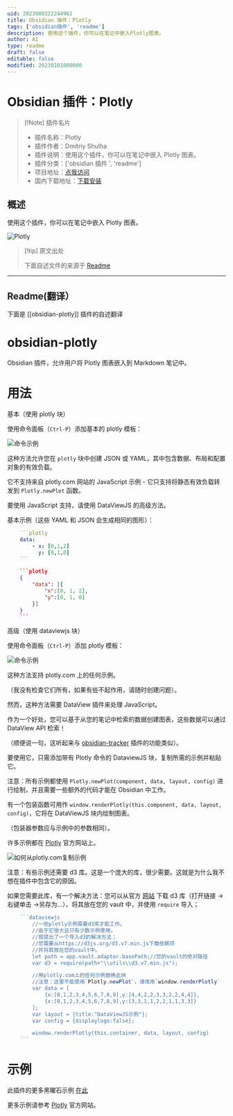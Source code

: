 ```yaml
---
uid: 2023080322244962
title: Obsidian 插件：Plotly
tags: ['obsidian插件', 'readme']
description: 使用这个插件，你可以在笔记中嵌入Plotly图表。
author: AI
type: readme
draft: false
editable: false
modified: 20230101000000
---
```


# Obsidian 插件：Plotly

> [!Note] 插件名片
> - 插件名称：Plotly
> - 插件作者：Dmitriy Shulha
> - 插件说明：使用这个插件，你可以在笔记中嵌入 Plotly 图表。
> - 插件分类：['obsidian 插件 ', 'readme']
> - 项目地址：[点我访问](https://github.com/Dmitriy-Shulha/obsidian-plotly)
> - 国内下载地址：[下载安装](https://pkmer.cn/products/plugin/pluginMarket/?obsidian-plotly)

## 概述

使用这个插件，你可以在笔记中嵌入 Plotly 图表。

![Plotly](https://cdn.pkmer.cn/covers/obsidian-plotly.gif!pkmer)

> [!tip] 原文出处
>
>下面自述文件的来源于 [Readme](https://ghproxy.net/https://raw.githubusercontent.com/Dmytro-Shulha/obsidian-plotly/master/README.md)

---

## Readme(翻译）

下面是 [[obsidian-plotly]] 插件的自述翻译

# obsidian-plotly

Obsidian 插件，允许用户将 Plotly 图表嵌入到 Markdown 笔记中。

# 用法

基本（使用 plotly 块）

使用命令面板（`Ctrl-P`）添加基本的 plotly 模板：

![命令示例](./media/plotly-command-demo.gif)

这种方法允许您在 `plotly` 块中创建 JSON 或 YAML，其中包含数据、布局和配置对象的有效负载。

它不支持来自 plotly.com 网站的 JavaScript 示例 - 它只支持将静态有效负载转发到 `Plotly.newPlot` 函数。

要使用 JavaScript 支持，请使用 DataViewJS 的高级方法。

基本示例（这些 YAML 和 JSON 会生成相同的图形）：

```yaml
    ```plotly
    data:
    	- x: [0,1,2]
    	  y: [0,1,0]
    ```
```

```json
    ```plotly
    {
        "data": [{
            "x":[0, 1, 2],
            "y":[0, 1, 0]
        }]
    }
    ```
```

高级（使用 dataviewjs 块）

使用命令面板（`Ctrl-P`）添加 plotly 模板：

![命令示例](./media/plotly-dataviewjs-command-demo.gif)

这种方法支持 plotly.com 上的任何示例。

（我没有检查它们所有，如果有些不起作用，请随时创建问题）。

然而，这种方法需要 DataView 插件来处理 JavaScript。

作为一个好处，您可以基于从您的笔记中检索的数据创建图表，这些数据可以通过 DataView API 检索！

（顺便说一句，这听起来与 [obsidian-tracker](https://github.com/pyrochlore/obsidian-tracker) 插件的功能类似）。

要使用它，只需添加带有 Plotly 命令的 DataviewJS 块，复制所需的示例并粘贴它。

注意：所有示例都使用 `Plotly.newPlot(component, data, layout, config)` 进行绘制，并且需要一些额外的代码才能在 Obsidian 中工作。

有一个包装函数可用作 `window.renderPlotly(this.component, data, layout, config)`，它将在 DataViewJS 块内绘制图表。

（包装器参数应与示例中的参数相同）。

许多示例都在 [Plotly](https://plotly.com/javascript/) 官方网站上。

![如何从plotly.com复制示例](./media/plotly-copy-from-examples-demo.gif)

注意：有些示例还需要 d3 库。这是一个庞大的库，很少需要。这就是为什么我不想在插件中包含它的原因。

如果您需要此库，有一个解决方法：您可以从官方 [网站](https://d3js.org/d3.v7.min.js) 下载 d3 库（打开链接 ->右键单击 ->另存为...），将其放在您的 vault 中，并使用 `require` 导入；

```js
    ```dataviewjs
        //一些plotly示例需要d3库才能工作。
        //由于它很大且只有少数示例使用，
        //我提出了一个导入d3的解决方法；
        //您需要从https://d3js.org/d3.v7.min.js下载依赖项
        //并将其放在您的vault中。
        let path = app.vault.adapter.basePath;//您的vault的绝对路径
        var d3 = require(path+"\\utils\\d3.v7.min.js");

        //用plotly.com上的任何示例替换此块
        //注意：这里不能使用`Plotly.newPlot`，请改用`window.renderPlotly`
        var data = [
            {x:[0,1,2,3,4,5,6,7,8,9],y:[4,4,2,2,3,3,2,2,4,4]},
            {x:[0,1,2,3,4,5,6,7,8,9],y:[3,3,1,1,2,2,1,1,3,3]}
        ];
        var layout = {title:"DataViewJS示例"};
        var config = {displaylogo:false};

        window.renderPlotly(this.container, data, layout, config)
    ```
```

# 示例

此插件的更多黑曜石示例 [在此](examples.md)

更多示例请参考 [Plotly](https://plotly.com/javascript/) 官方网站。
